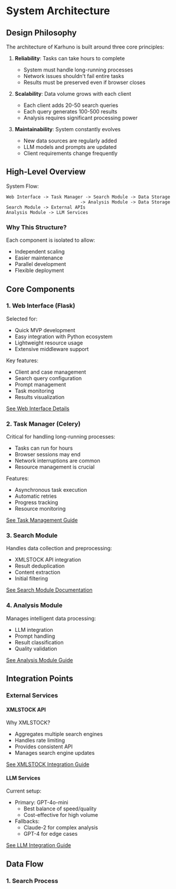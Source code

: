 # System Architecture

## Design Philosophy

The architecture of Karhuno is built around three core principles:

1. **Reliability**: Tasks can take hours to complete
   - System must handle long-running processes
   - Network issues shouldn't fail entire tasks
   - Results must be preserved even if browser closes

2. **Scalability**: Data volume grows with each client
   - Each client adds 20-50 search queries
   - Each query generates 100-500 results
   - Analysis requires significant processing power

3. **Maintainability**: System constantly evolves
   - New data sources are regularly added
   - LLM models and prompts are updated
   - Client requirements change frequently

## High-Level Overview

System Flow:
```text
Web Interface -> Task Manager -> Search Module -> Data Storage
                            -> Analysis Module -> Data Storage
Search Module -> External APIs
Analysis Module -> LLM Services
```

### Why This Structure?
Each component is isolated to allow:
- Independent scaling
- Easier maintenance
- Parallel development
- Flexible deployment

## Core Components

### 1. Web Interface (Flask)
Selected for:
- Quick MVP development
- Easy integration with Python ecosystem
- Lightweight resource usage
- Extensive middleware support

Key features:
- Client and case management
- Search query configuration
- Prompt management
- Task monitoring
- Results visualization

[See Web Interface Details](../developer/web-interface.md)

### 2. Task Manager (Celery)
Critical for handling long-running processes:
- Tasks can run for hours
- Browser sessions may end
- Network interruptions are common
- Resource management is crucial

Features:
- Asynchronous task execution
- Automatic retries
- Progress tracking
- Resource monitoring

[See Task Management Guide](../developer/task-management.md)

### 3. Search Module
Handles data collection and preprocessing:
- XMLSTOCK API integration
- Result deduplication
- Content extraction
- Initial filtering

[See Search Module Documentation](../developer/search-module.md)

### 4. Analysis Module
Manages intelligent data processing:
- LLM integration
- Prompt handling
- Result classification
- Quality validation

[See Analysis Module Guide](../developer/analysis-module.md)

## Integration Points

### External Services

#### XMLSTOCK API
Why XMLSTOCK?
- Aggregates multiple search engines
- Handles rate limiting
- Provides consistent API
- Manages search engine updates

[See XMLSTOCK Integration Guide](../integrations/xmlstock.md)

#### LLM Services
Current setup:
- Primary: GPT-4o-mini
  - Best balance of speed/quality
  - Cost-effective for high volume
- Fallbacks:
  - Claude-2 for complex analysis
  - GPT-4 for edge cases

[See LLM Integration Guide](../integrations/llm.md)

## Data Flow

### 1. Search Process